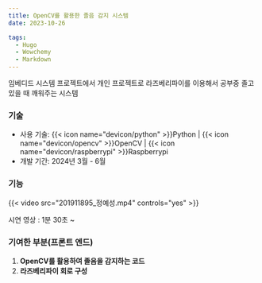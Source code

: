 ```yaml
---
title: OpenCV를 활용한 졸음 감지 시스템
date: 2023-10-26

tags:
  - Hugo
  - Wowchemy
  - Markdown
---
```


임베디드 시스템 프로젝트에서 개인 프로젝트로 라즈베리파이를 이용해서 공부중 졸고 있을 때 깨워주는 시스템

### 기술

- 사용 기술: {{< icon name="devicon/python" >}}Python | {{< icon name="devicon/opencv" >}}OpenCV | {{< icon name="devicon/raspberrypi" >}}Raspberrypi
- 개발 기간: 2024년 3월 - 6월

### 기능

{{< video src="201911895_정예성.mp4" controls="yes" >}}

시연 영상 : 1분 30초 ~

### 기여한 부분(프론트 엔드)

1. **OpenCV를 활용하여 졸음을 감지하는 코드**
2. **라즈베리파이 회로 구성**

